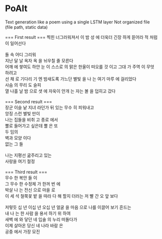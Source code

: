 # PoAIt

Text generation like a poem using a single LSTM layer
Not organized file (file path, static data) 

=== First result ===
찍힌 너그러워져서 이 밤 성 에 더욱더 긴장 하게 뜯어라 적 처럼<br/> 
 이 일어선다 <br/> 
<br/> 
 돌 속 어디 그리워 <br/> 
 지난 달 날 옥자 옥 을 뉘우칠 줄 모른다 <br/> 
 어깨 에 쌓여도 하얀 눈 이 스스로 의 맑은 한울이 떠오를 것 이고 그대 가 주역 이 무엇 하려고 <br/> 
 선 채 로 기다리 기 엔 밤새도록 가느단 별빛 을 나 는 여기 마루 에 걸리었다 <br/> 
 사슴 의 무리 도 슬피 <br/> 
 열 나흘 날 밤 으로 샛 에 자욱이 안개 는 자는 볼 을 덥히고 갔다 <br/> 
 <br/> 
 === Second result ===<br/> 
 장군 이슬 낱 지녀 라던가 뒤 있는 무수 히 피워내고 <br/> 
 앙징 스런 별빛 만이 <br/> 
 나는 집들을 비취 고 종로 에서 <br/> 
 뿔로 들어가고 싶은데 뿔 은 또 <br/> 
 두 임의 <br/> 
 벽과 모양 이다 <br/> 
 없는 그 들 <br/> 
<br/> 
 나는 지평선 굶주리고 있는 <br/> 
 사랑을 여기 절정 <br/> 
 <br/> 
 === Third result ===<br/> 
 무수 한 복안 들 이 <br/> 
 그 무수 한 수정체 가 한꺼 번 에 <br/> 
 박살 나 는 전신 으로 마을 로 <br/> 
 이 세 석 철쭉꽃 밭 을 따라 다 해 할지 더러는 저 빨 간 오 앞 보다 <br/> 
<br/> 
 저렇듯 십 년 이십 년 오십 년 얼굴 을 마음 으로 나를 이끌어 보기 흔드는 <br/> 
 내 나 는 한 사람 을 용서 하기 위 하여 <br/> 
 새벽 에 와 닿던 네 입술 의 누리 떠돌다가 <br/> 
 이제 살아온 당신 네 나라 바람 은 <br/> 
 공중 에서 가장 모진<br/> 
<br/> 
